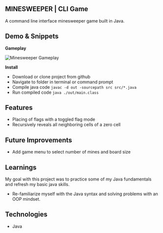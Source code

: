 ## MINESWEEPER | CLI Game

A command line interface minesweeper game built in Java.

## Demo & Snippets

**Gameplay**

![Minesweeper Gameplay](https://github.com/MrMeshak/minesweeper/assets/94204153/4dd2fe47-2e88-44e7-bc60-08c969b0a5f0)

**Install**

- Download or clone project from github
- Navigate to folder in terminal or command prompt
- Compile java code
  `javac -d out -sourcepath src src/*.java  `
- Run compiled code
  `java ./out/main.class`

## Features

- Placing of flags with a toggled flag mode
- Recursively reveals all neighboring cells of a zero cell

## Future Improvements

- Add game menu to select number of mines and board size

## Learnings

My goal with this project was to practice some of my Java fundamentals and refresh my basic java skills.

- Re-familiarize myself with the Java syntax and solving problems with an OOP mindset.

## Technologies

- Java
